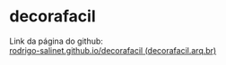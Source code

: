 # decorafacil
Link da página do github:<br/>
<a href="https://rodrigo-salinet.github.io/decorafacil">rodrigo-salinet.github.io/decorafacil (decorafacil.arq.br)</a>
